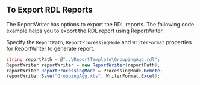 ## To Export RDL Reports

The ReportWriter has options to export the RDL reports. The following code example helps you to export the RDL report using ReportWriter.

Specify the `ReportPath`, `ReportProcessingMode` and `WriterFormat` properties for ReportWriter to generate report.

~~~csharp   
string reportPath = @"..\ReportTemplate\GroupingAgg.rdl";
ReportWriter reportWriter = new ReportWriter(reportPath);
reportWriter.ReportProcessingMode = ProcessingMode.Remote;
reportWriter.Save("GroupingAgg.xls", WriterFormat.Excel);
~~~